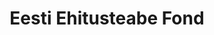 ---
title: Eesti Ehitusteabe Fond
title_en: Estonian Construction Centre
maintainer_name:
maintainer_email:
description: 'Eesti Ehitusteabe Fond on asutatud 16. juunil 1992. a. 47 ametiliidu, asutuse ja ettevõtte poolt eesmärgiga aidata kaasa ehitusinformatsiooni loomisele, kogumisele, säilitamisele, süstematiseerimisele ja levitamisele.'
twitter: ''
---